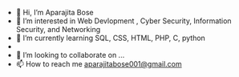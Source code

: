 - 👋 Hi, I’m Aparajita Bose
- 👀 I’m interested in Web Devlopment , Cyber Security, Information Security, and Networking
- 🌱 I’m currently learning SQL, CSS, HTML, PHP, C, python
- 
- 💞️ I’m looking to collaborate on ...
- 📫 How to reach me aparajitabose001@gmail.com

<!---
AparajitaBose001/AparajitaBose001 is a ✨ special ✨ repository because its `README.md` (this file) appears on your GitHub profile.
You can click the Preview link to take a look at your changes.
--->
